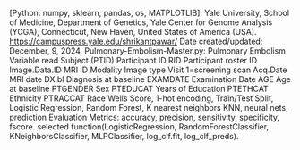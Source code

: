 [Python: numpy, sklearn, pandas, os, MATPLOTLIB].
Yale University, School of Medicine, Department of Genetics, Yale Center for Genome Analysis (YCGA), Connecticut,  New Haven, United States of America (USA).
https://campuspress.yale.edu/shrikantpawar/
Date created/updated: December, 9, 2024.
Pulmonary-Embolism-Master.py: Pulmonary Embolism Variable read
Subject (PTID) Participant ID
RID Participant roster ID
Image.Data.ID MRI ID
Modality Image type
Visit 1=screening scan
Acq.Date MRI date
DX.bl Diagnosis at baseline
EXAMDATE Examination Date
AGE Age at baseline
PTGENDER Sex
PTEDUCAT Years of Education
PTETHCAT Ethnicity
PTRACCAT Race
Wells Score, 1-hot encoding, Train/Test Split, Logistic Regression, Random Forest, K nearest neighbors KNN, neural nets, prediction Evaluation Metrics: accuracy, precision, sensitivity, specificity, fscore.
selected function(LogisticRegression, RandomForestClassifier, KNeighborsClassifier, MLPClassifier, log_clf.fit, log_clf_preds).
